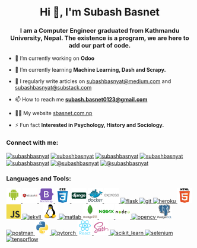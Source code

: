 <h1 align="center">Hi 👋, I'm Subash Basnet</h1>
<h3 align="center">I am a Computer Engineer graduated from Kathmandu University, Nepal. The existence is a program, we are here to add our part of code.</h3>

- 🔭 I’m currently working on **Odoo**

- 🌱 I’m currently learning **Machine Learning, Dash and Scrapy.**

- 📝 I regularly write articles on [subashbasnyat@medium.com](https://subashbasnyat@medium.com) and [subashbasnyat@substack.com](https://subashbasnyat@substack.com)

- 📫 How to reach me **subash.basnet0123@gmail.com**

- 👨‍💻 My website [sbasnet.com.np](https://www.sbasnet.com.np)

- ⚡ Fun fact **Interested in Psychology, History and Sociology.**

<h3 align="left">Connect with me:</h3>
<p align="left">
<a href="https://twitter.com/subashbasnyat" target="blank"><img align="center" src="https://cdn.jsdelivr.net/npm/simple-icons@3.0.1/icons/twitter.svg" alt="subashbasnyat" height="30" width="40" /></a>
<a href="https://linkedin.com/in/subashbasnyat" target="blank"><img align="center" src="https://cdn.jsdelivr.net/npm/simple-icons@3.0.1/icons/linkedin.svg" alt="subashbasnyat" height="30" width="40" /></a>
<a href="https://kaggle.com/subashbasnyat" target="blank"><img align="center" src="https://cdn.jsdelivr.net/npm/simple-icons@3.0.1/icons/kaggle.svg" alt="subashbasnyat" height="30" width="40" /></a>
<a href="https://fb.com/subashbasnyat" target="blank"><img align="center" src="https://cdn.jsdelivr.net/npm/simple-icons@3.0.1/icons/facebook.svg" alt="subashbasnyat" height="30" width="40" /></a>
<a href="https://instagram.com/subashbasnyat" target="blank"><img align="center" src="https://cdn.jsdelivr.net/npm/simple-icons@3.0.1/icons/instagram.svg" alt="subashbasnyat" height="30" width="40" /></a>
<a href="https://medium.com/@subashbasnyat" target="blank"><img align="center" src="https://cdn.jsdelivr.net/npm/simple-icons@3.0.1/icons/medium.svg" alt="@subashbasnyat" height="30" width="40" /></a>
<a href="https://subashbasnyat.substack.com" target="blank"><img align="center" src="https://cdn.jsdelivr.net/npm/simple-icons@3.0.1/icons/blogger.svg" alt="@subashbasnyat" height="30" width="40" /></a>
</p>
<h3 align="left">Languages and Tools:</h3>
<p align="left"> <a href="https://developer.android.com" target="_blank"> <img src="https://raw.githubusercontent.com/devicons/devicon/master/icons/android/android-original-wordmark.svg" alt="android" width="40" height="40"/> </a> <a href="https://angular.io" target="_blank"> <img src="https://raw.githubusercontent.com/devicons/devicon/master/icons/angularjs/angularjs-original-wordmark.svg" alt="angularjs" width="40" height="40"/> </a> <a href="https://getbootstrap.com" target="_blank"> <img src="https://raw.githubusercontent.com/devicons/devicon/master/icons/bootstrap/bootstrap-plain-wordmark.svg" alt="bootstrap" width="40" height="40"/> </a> <a href="https://www.w3schools.com/css/" target="_blank"> <img src="https://raw.githubusercontent.com/devicons/devicon/master/icons/css3/css3-original-wordmark.svg" alt="css3" width="40" height="40"/> </a> <a href="https://www.djangoproject.com/" target="_blank"> <img src="https://raw.githubusercontent.com/devicons/devicon/master/icons/django/django-original.svg" alt="django" width="40" height="40"/> </a> <a href="https://www.docker.com/" target="_blank"> <img src="https://raw.githubusercontent.com/devicons/devicon/master/icons/docker/docker-original-wordmark.svg" alt="docker" width="40" height="40"/> </a> <a href="https://expressjs.com" target="_blank"> <img src="https://raw.githubusercontent.com/devicons/devicon/master/icons/express/express-original-wordmark.svg" alt="express" width="40" height="40"/> </a> <a href="https://flask.palletsprojects.com/" target="_blank"> <img src="https://www.vectorlogo.zone/logos/pocoo_flask/pocoo_flask-icon.svg" alt="flask" width="40" height="40"/> </a> <a href="https://git-scm.com/" target="_blank"> <img src="https://www.vectorlogo.zone/logos/git-scm/git-scm-icon.svg" alt="git" width="40" height="40"/> </a> <a href="https://heroku.com" target="_blank"> <img src="https://www.vectorlogo.zone/logos/heroku/heroku-icon.svg" alt="heroku" width="40" height="40"/> </a> <a href="https://www.w3.org/html/" target="_blank"> <img src="https://raw.githubusercontent.com/devicons/devicon/master/icons/html5/html5-original-wordmark.svg" alt="html5" width="40" height="40"/> </a> <a href="https://developer.mozilla.org/en-US/docs/Web/JavaScript" target="_blank"> <img src="https://raw.githubusercontent.com/devicons/devicon/master/icons/javascript/javascript-original.svg" alt="javascript" width="40" height="40"/> </a> <a href="https://jekyllrb.com/" target="_blank"> <img src="https://www.vectorlogo.zone/logos/jekyllrb/jekyllrb-icon.svg" alt="jekyll" width="40" height="40"/> </a> <a href="https://www.linux.org/" target="_blank"> <img src="https://raw.githubusercontent.com/devicons/devicon/master/icons/linux/linux-original.svg" alt="linux" width="40" height="40"/> </a> <a href="https://www.mathworks.com/" target="_blank"> <img src="https://raw.githubusercontent.com/simple-icons/simple-icons/master/icons/mathworks.svg" alt="matlab" width="40" height="40"/> </a> <a href="https://www.mongodb.com/" target="_blank"> <img src="https://raw.githubusercontent.com/devicons/devicon/master/icons/mongodb/mongodb-original-wordmark.svg" alt="mongodb" width="40" height="40"/> </a> <a href="https://www.nginx.com" target="_blank"> <img src="https://raw.githubusercontent.com/devicons/devicon/master/icons/nginx/nginx-original.svg" alt="nginx" width="40" height="40"/> </a> <a href="https://nodejs.org" target="_blank"> <img src="https://raw.githubusercontent.com/devicons/devicon/master/icons/nodejs/nodejs-original-wordmark.svg" alt="nodejs" width="40" height="40"/> </a> <a href="https://opencv.org/" target="_blank"> <img src="https://www.vectorlogo.zone/logos/opencv/opencv-icon.svg" alt="opencv" width="40" height="40"/> </a> <a href="https://www.postgresql.org" target="_blank"> <img src="https://raw.githubusercontent.com/devicons/devicon/master/icons/postgresql/postgresql-original-wordmark.svg" alt="postgresql" width="40" height="40"/> </a> <a href="https://postman.com" target="_blank"> <img src="https://www.vectorlogo.zone/logos/getpostman/getpostman-icon.svg" alt="postman" width="40" height="40"/> </a> <a href="https://www.python.org" target="_blank"> <img src="https://raw.githubusercontent.com/devicons/devicon/master/icons/python/python-original.svg" alt="python" width="40" height="40"/> </a> <a href="https://pytorch.org/" target="_blank"> <img src="https://www.vectorlogo.zone/logos/pytorch/pytorch-icon.svg" alt="pytorch" width="40" height="40"/> </a> <a href="https://reactjs.org/" target="_blank"> <img src="https://raw.githubusercontent.com/devicons/devicon/master/icons/react/react-original-wordmark.svg" alt="react" width="40" height="40"/> </a> <a href="https://sass-lang.com" target="_blank"> <img src="https://raw.githubusercontent.com/devicons/devicon/master/icons/sass/sass-original.svg" alt="sass" width="40" height="40"/> </a> <a href="https://scikit-learn.org/" target="_blank"> <img src="https://upload.wikimedia.org/wikipedia/commons/0/05/Scikit_learn_logo_small.svg" alt="scikit_learn" width="40" height="40"/> </a> <a href="https://www.selenium.dev" target="_blank"> <img src="https://raw.githubusercontent.com/detain/svg-logos/780f25886640cef088af994181646db2f6b1a3f8/svg/selenium-logo.svg" alt="selenium" width="40" height="40"/> </a> <a href="https://www.tensorflow.org" target="_blank"> <img src="https://www.vectorlogo.zone/logos/tensorflow/tensorflow-icon.svg" alt="tensorflow" width="40" height="40"/> </a> </p>
